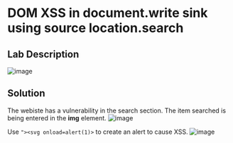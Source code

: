 # DOM XSS in document.write sink using source location.search

## Lab Description

![image](https://github.com/KVNuhman/Web-Security-Lab/assets/46161259/fa88b051-bb6a-4433-b8a7-a2b259110360)

## Solution

The webiste has a vulnerability in the search section. The item searched is being entered in the **img** element.
![image](https://github.com/KVNuhman/Web-Security-Lab/assets/46161259/74585015-c968-411f-aef3-390baf234352)

Use `"><svg onload=alert(1)>` to create an alert to cause XSS.
![image](https://github.com/KVNuhman/Web-Security-Lab/assets/46161259/07a613b7-19a4-4c2c-9877-a96ad654e8d5)
